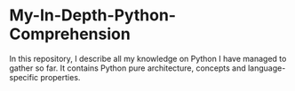 # My-In-Depth-Python-Comprehension
In this repository, I describe all my knowledge on Python I have managed to gather so far. It contains Python pure architecture, concepts and language-specific properties. 
